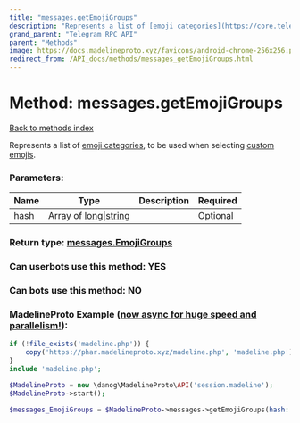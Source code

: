 ```yaml
---
title: "messages.getEmojiGroups"
description: "Represents a list of [emoji categories](https://core.telegram.org/api/custom-emoji#emoji-categories), to be used when selecting [custom emojis](https://core.telegram.org/api/custom-emoji)."
grand_parent: "Telegram RPC API"
parent: "Methods"
image: https://docs.madelineproto.xyz/favicons/android-chrome-256x256.png
redirect_from: /API_docs/methods/messages_getEmojiGroups.html
---
```

# Method: messages.getEmojiGroups
[Back to methods index](index.html)



Represents a list of [emoji categories](https://core.telegram.org/api/custom-emoji#emoji-categories), to be used when selecting [custom emojis](https://core.telegram.org/api/custom-emoji).

### Parameters:

| Name     |    Type       | Description | Required |
|----------|---------------|-------------|----------|
|hash|Array of [long\|string](/API_docs/types/long\|string.html) |  | Optional|


### Return type: [messages.EmojiGroups](/API_docs/types/messages.EmojiGroups.html)

### Can userbots use this method: **YES**

### Can bots use this method: **NO**


### MadelineProto Example ([now async for huge speed and parallelism!](https://docs.madelineproto.xyz/docs/ASYNC.html)):


```php
if (!file_exists('madeline.php')) {
    copy('https://phar.madelineproto.xyz/madeline.php', 'madeline.php');
}
include 'madeline.php';

$MadelineProto = new \danog\MadelineProto\API('session.madeline');
$MadelineProto->start();

$messages_EmojiGroups = $MadelineProto->messages->getEmojiGroups(hash: [$long\|string, $long\|string], );
```

